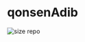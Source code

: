# qonsenAdib


[//]: <> (<img src="" alt="">)

<img src="https://img.shields.io/github/repo-size/muslikhuladib0/qonsenAdib?style=social" alt="size repo">
